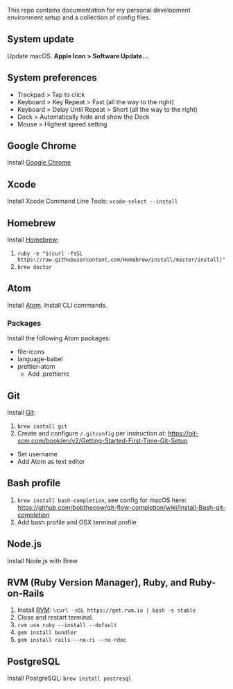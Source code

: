 This repo contains documentation for my personal development environment setup and a collection of config files.

## System update

Update macOS. **Apple Icon > Software Update...**

## System preferences

- Trackpad > Tap to click
- Keyboard > Key Repeat > Fast (all the way to the right)
- Keyboard > Delay Until Repeat > Short (all the way to the right)
- Dock > Automatically hide and show the Dock
- Mouse > Highest speed setting

## Google Chrome

Install [Google Chrome](https://www.google.com/intl/en/chrome/browser/)

## Xcode

Install Xcode Command Line Tools: `xcode-select --install`

## Homebrew

Install [Homebrew](http://brew.sh/):

1. `ruby -e "$(curl -fsSL https://raw.githubusercontent.com/Homebrew/install/master/install)"`
2. `brew doctor`

## Atom

Install [Atom](https://atom.io/). Install CLI commands.

### Packages

Install the following Atom packages:

- file-icons
- language-babel
- prettier-atom
  - Add .prettierrc 

## Git

Install [Git](https://git-scm.com/):

1. `brew install git`
2. Create and configure `/.gitconfig` per instruction at: https://git-scm.com/book/en/v2/Getting-Started-First-Time-Git-Setup
  - Set username
  - Add Atom as text editor

## Bash profile

1. `brew install bash-completion`, see config for macOS here: https://github.com/bobthecow/git-flow-completion/wiki/Install-Bash-git-completion
2. Add bash profile and OSX terminal profile

## Node.js

Install Node.js with Brew

## RVM (Ruby Version Manager), Ruby, and Ruby-on-Rails

1. Install [RVM](https://rvm.io/rvm/install): `\curl -sSL https://get.rvm.io | bash -s stable`
2. Close and restart terminal.
2. `rvm use ruby --install --default`
4. `gem install bundler`
5. `gem install rails --no-ri --no-rdoc`

## PostgreSQL

Install PostgreSQL: `brew install postresql`
